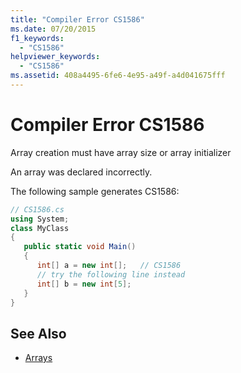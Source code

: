```yaml
---
title: "Compiler Error CS1586"
ms.date: 07/20/2015
f1_keywords: 
  - "CS1586"
helpviewer_keywords: 
  - "CS1586"
ms.assetid: 408a4495-6fe6-4e95-a49f-a4d041675fff
---
```

# Compiler Error CS1586
Array creation must have array size or array initializer  
  
 An array was declared incorrectly.  
  
 The following sample generates CS1586:  
  
```csharp  
// CS1586.cs  
using System;  
class MyClass  
{  
   public static void Main()  
   {  
      int[] a = new int[];   // CS1586  
      // try the following line instead  
      int[] b = new int[5];  
   }  
}  
```  
  
## See Also

- [Arrays](../../csharp/programming-guide/arrays/index.md)
